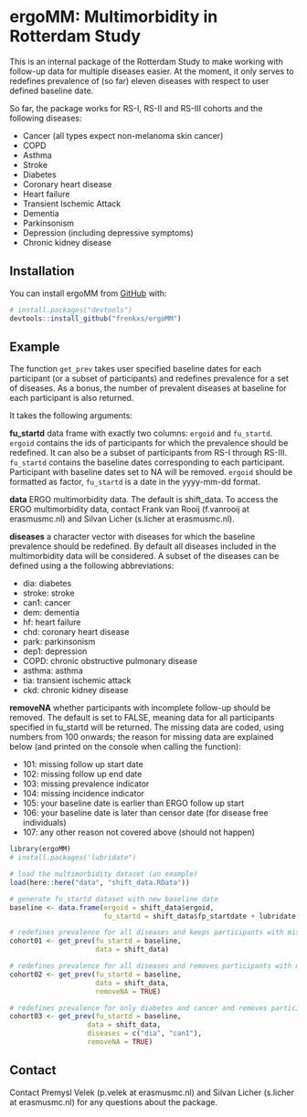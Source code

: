 
<!-- README.md is generated from README.Rmd. Please edit that file -->

# ergoMM: Multimorbidity in Rotterdam Study

This is an internal package of the Rotterdam Study to make working with
follow-up data for multiple diseases easier. At the moment, it only
serves to redefines prevalence of (so far) eleven diseases with respect
to user defined baseline date.

So far, the package works for RS-I, RS-II and RS-III cohorts and the
following diseases:

-   Cancer (all types expect non-melanoma skin cancer)
-   COPD
-   Asthma
-   Stroke
-   Diabetes
-   Coronary heart disease
-   Heart failure
-   Transient Ischemic Attack
-   Dementia
-   Parkinsonism
-   Depression (including depressive symptoms)
-   Chronic kidney disease

## Installation

You can install ergoMM from [GitHub](https://github.com/) with:

``` r
# install.packages("devtools")
devtools::install_github("frenkxs/ergoMM")
```

## Example

The function `get_prev` takes user specified baseline dates for each
participant (or a subset of participants) and redefines prevalence for a
set of diseases. As a bonus, the number of prevalent diseases at
baseline for each participant is also returned.

It takes the following arguments:

**fu_startd** data frame with exactly two columns: `ergoid` and
`fu_startd`. `ergoid` contains the ids of participants for which the
prevalence should be redefined. It can also be a subset of participants
from RS-I through RS-III. `fu_startd` contains the baseline dates
corresponding to each participant. Participant with baseline dates set
to NA will be removed. `ergoid` should be formatted as factor,
`fu_startd` is a date in the yyyy-mm-dd format.

**data** ERGO multimorbidity data. The default is shift_data. To access
the ERGO multimorbidity data, contact Frank van Rooij (f.vanrooij at
erasmusmc.nl) and Silvan Licher (s.licher at erasmusmc.nl).

**diseases** a character vector with diseases for which the baseline
prevalence should be redefined. By default all diseases included in the
multimorbidity data will be considered. A subset of the diseases can be
defined using a the following abbreviations:

-   dia: diabetes
-   stroke: stroke
-   can1: cancer
-   dem: dementia
-   hf: heart failure
-   chd: coronary heart disease
-   park: parkinsonism
-   dep1: depression
-   COPD: chronic obstructive pulmonary disease
-   asthma: asthma
-   tia: transient ischemic attack
-   ckd: chronic kidney disease

**removeNA** whether participants with incomplete follow-up should be
removed. The default is set to FALSE, meaning data for all participants
specified in fu_startd will be returned. The missing data are coded,
using numbers from 100 onwards; the reason for missing data are
explained below (and printed on the console when calling the function):

-   101: missing follow up start date
-   102: missing follow up end date
-   103: missing prevalence indicator
-   104: missing incidence indicator
-   105: your baseline date is earlier than ERGO follow up start
-   106: your baseline date is later than censor date (for disease free
    individuals)
-   107: any other reason not covered above (should not happen)

``` r
library(ergoMM)
# install.packages('lubridate")

# load the multimorbidity dataset (an example)
load(here::here("data", "shift_data.RData"))

# generate fu_startd dataset with new baseline date
baseline <- data.frame(ergoid = shift_data$ergoid, 
                       fu_startd = shift_data$fp_startdate + lubridate::dyears(rnorm(nrow(shift_data), 5)))

# redefines prevalence for all diseases and keeps participants with missing data in
cohort01 <- get_prev(fu_startd = baseline, 
                     data = shift_data)

# redefines prevalence for all diseases and removes participants with missing data
cohort02 <- get_prev(fu_startd = baseline, 
                     data = shift_data, 
                     removeNA = TRUE)

# redefines prevalence for only diabetes and cancer and removes participants with missing data
cohort03 <- get_prev(fu_startd = baseline, 
                   data = shift_data, 
                   diseases = c("dia", "can1"),
                   removeNA = TRUE)
```

## Contact

Contact Premysl Velek (p.velek at erasmusmc.nl) and Silvan Licher
(s.licher at erasmusmc.nl) for any questions about the package.
